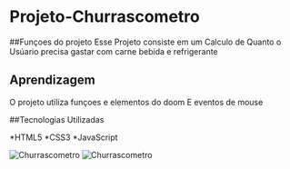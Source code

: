 # Projeto-Churrascometro

##Funçoes do projeto
Esse Projeto consiste em um Calculo de Quanto o Usúario precisa gastar com carne bebida e refrigerante


## Aprendizagem

O projeto utiliza funçoes e elementos do doom E eventos de mouse 

##Tecnologias Utilizadas

*HTML5
*CSS3
*JavaScript

![Churrascometro](Churrasscometro_1.jpeg)
![Churrascometro](Churascometro_2.jpeg)

